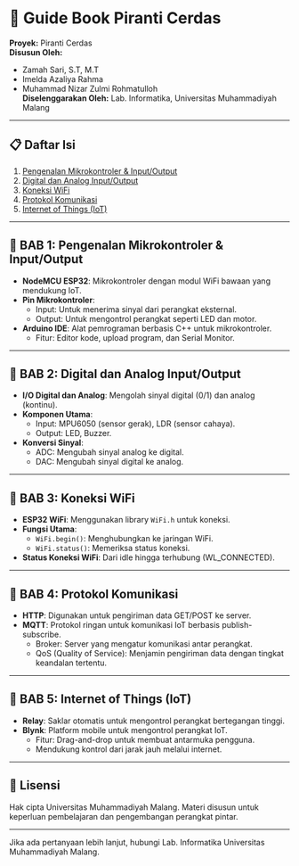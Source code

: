 # 📖 Guide Book Piranti Cerdas

**Proyek:** Piranti Cerdas  
**Disusun Oleh:**  
- Zamah Sari, S.T, M.T  
- Imelda Azaliya Rahma  
- Muhammad Nizar Zulmi Rohmatulloh  
**Diselenggarakan Oleh:** Lab. Informatika, Universitas Muhammadiyah Malang  

---

## 📋 Daftar Isi
1. [Pengenalan Mikrokontroler & Input/Output](#bab-1-pengenalan-mikrokontroler--inputoutput)
2. [Digital dan Analog Input/Output](#bab-2-digital-dan-analog-inputoutput)
3. [Koneksi WiFi](#bab-3-koneksi-wifi)
4. [Protokol Komunikasi](#bab-4-protokol-komunikasi)
5. [Internet of Things (IoT)](#bab-5-internet-of-things-iot)

---

## 📜 BAB 1: Pengenalan Mikrokontroler & Input/Output
- **NodeMCU ESP32**: Mikrokontroler dengan modul WiFi bawaan yang mendukung IoT.  
- **Pin Mikrokontroler**:  
  - Input: Untuk menerima sinyal dari perangkat eksternal.  
  - Output: Untuk mengontrol perangkat seperti LED dan motor.  
- **Arduino IDE**: Alat pemrograman berbasis C++ untuk mikrokontroler.  
  - Fitur: Editor kode, upload program, dan Serial Monitor.  

---

## 📜 BAB 2: Digital dan Analog Input/Output
- **I/O Digital dan Analog**: Mengolah sinyal digital (0/1) dan analog (kontinu).  
- **Komponen Utama**:  
  - Input: MPU6050 (sensor gerak), LDR (sensor cahaya).  
  - Output: LED, Buzzer.  
- **Konversi Sinyal**:  
  - ADC: Mengubah sinyal analog ke digital.  
  - DAC: Mengubah sinyal digital ke analog.  

---

## 📜 BAB 3: Koneksi WiFi
- **ESP32 WiFi**: Menggunakan library `WiFi.h` untuk koneksi.  
- **Fungsi Utama**:  
  - `WiFi.begin()`: Menghubungkan ke jaringan WiFi.  
  - `WiFi.status()`: Memeriksa status koneksi.  
- **Status Koneksi WiFi**: Dari idle hingga terhubung (WL_CONNECTED).  

---

## 📜 BAB 4: Protokol Komunikasi
- **HTTP**: Digunakan untuk pengiriman data GET/POST ke server.  
- **MQTT**: Protokol ringan untuk komunikasi IoT berbasis publish-subscribe.  
  - Broker: Server yang mengatur komunikasi antar perangkat.  
  - QoS (Quality of Service): Menjamin pengiriman data dengan tingkat keandalan tertentu.  

---

## 📜 BAB 5: Internet of Things (IoT)
- **Relay**: Saklar otomatis untuk mengontrol perangkat bertegangan tinggi.  
- **Blynk**: Platform mobile untuk mengontrol perangkat IoT.  
  - Fitur: Drag-and-drop untuk membuat antarmuka pengguna.  
  - Mendukung kontrol dari jarak jauh melalui internet.  

---

## 📘 Lisensi
Hak cipta Universitas Muhammadiyah Malang. Materi disusun untuk keperluan pembelajaran dan pengembangan perangkat pintar.  

---

Jika ada pertanyaan lebih lanjut, hubungi Lab. Informatika Universitas Muhammadiyah Malang.
